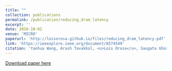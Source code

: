 ```yaml
---
title: ""
collection: publications
permalink: /publication/reducing_dram_latency
excerpt: ''
date: 2018-10-01
venue: 'MICRO'
paperurl: 'http://loisorosa.github.io/files/reducing_dram_latency.pdf'
link: 'https://ieeexplore.ieee.org/document/8574549'
citation: 'Yaohua Wang, Arash Tavakkol, <u>Lois Orosa</u>, Saugata Ghose, Nika Mansouri Ghiasi, Minesh Patel, Jeremie S. Kim, Hasan Hassan, Mohammad Sadrosadati, and Onur Mutlu. <b>"Reducing DRAM latency via charge-level-aware look-ahead partial restoration."</b> In 51st Annual IEEE/ACM International Symposium on Microarchitecture (MICRO), 2018.'
---
```

[Download paper here](http://loisorosa.github.io/files/reducing_dram_latency.pdf)

